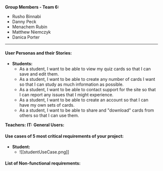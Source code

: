 **Group Members - Team 6:**
 - Rusho Binnabi
 - Danny Peck
 - Menachem Rubin
 - Matthew Niemczyk
 - Danica Porter

---

#### User Personas and their Stories:
 - **Students:**
	 -  As a student, I want to be able to view my quiz cards so that I can save and edit them.
	 - As a student, I want to be able to create any number of cards I want so that I can study as much information as possible.
	 - As a student, I want to be able to contact support for the site so that I can report any issues that I might experience.
	 - As a student, I want to be able to create an account so that I can have my own sets of cards.
	 - As a student, I want to be able to share and "download" cards from others so that I can use them.

**Teachers:**
**IT:**
**General Users:**

#### Use cases of 5 most critical requirements of your project:
 - **Student:**
	 - ![[studentUseCase.png]]


#### List of Non-functional requirements:

